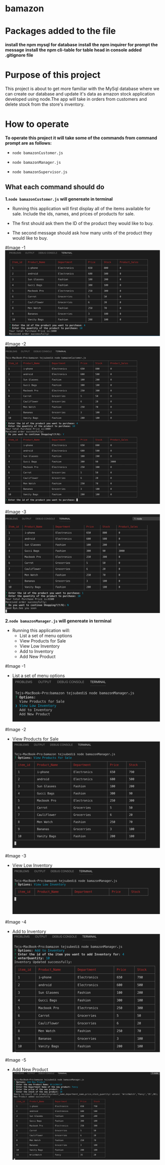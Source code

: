 # bamazon

# Packages added to the file
 **install the npm mysql for database**
 **install the npm inquirer for prompt the message**
 **install the npm cli-table for table head in console**
 **added .gitignore file**

# Purpose of this project

This project is about to get more familiar with the MySql database where we can create our database and update it's data as amazon stock application developed using node.The app will take in orders from customers and delete stock from the store's inventory.  

# How to operate
**To operate this project it will take some of the commands from command prompt are as follows:**
* `node bamazonCustomer.js`

* `node bamazonManager.js`

* `node bamazonSupervisor.js`


## What each command should do 

**1.`node bamazonCustomer.js` will genereate in terminal**

* Running this application will first display all of the items available for sale. Include the ids, names, and prices of products for sale.

* The first should ask them the ID of the product they would like to buy.
* The second message should ask how many units of the product they would like to buy.

#Image -1
![](images/bamazonCustomer-1.png)

#Image -2
![](images/bamazonCustomer-2.png)

#Image -3
![](images/bamazonCustomer-3.png)

**2.`node bamazonManager.js` will genereate in terminal**

* Running this application will:
    * List a set of menu options
    * View Products for Sale
    * View Low Inventory
    * Add to Inventory
    * Add New Product

#Image -1 
* List a set of menu options
![](images/bamazonManager-1.png)

#Image -2
* View Products for Sale 
![](images/bamazonManager-2.png)

#Image -3 
* View Low Inventory
![](images/bamazonManager-3.png)

#Image -4 
* Add to Inventory
![](images/bamazonManager-4.png)

#Image -5 
* Add New Product
![](images/bamazonManager-5.png)